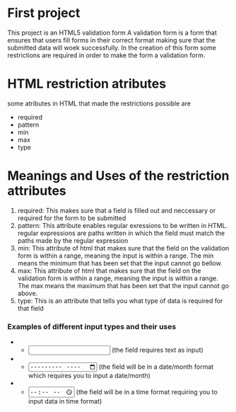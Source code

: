 # First project
This project is an HTML5 validation form 
A validation form is a form that ensures that users fill forms in their correct format making sure that the submitted data will woek successfully.
In the creation of this form some restrictions are required in order to make the form a validation form.

# HTML restriction atributes
some atributes in HTML that made the restrictions possible are 
* required 
* pattern
* min
* max 
* type

# Meanings and Uses of the restriction attributes
1. required: This makes sure that a field is filled out and neccessary or required for the form to be submitted
2. pattern: This attribute enables regular exressions to be written in HTML. regular expressions are paths written in which the field must match the paths made by the regular expression
3. min: This attribute of html that makes sure that the field on the validation form is within a range, meaning the input is within a range. The min means the minimum that has been set that the input cannot go bellow.
4. max: This attribute of html that makes sure that the field on the validation form is within a range, meaning the input is within a range. The max means the maximum that has been set that the input cannot go above.
5. type: This is an attribute that tells you what type of data is required for that field 
### Examples of different input types and their uses
- * <input type="text"> (the field requires text as input)
- * <input type="month"> (the field will be in a date/month format which requires you to input a date/month)
- * <input type="time"> (the field will be in a time format requiring you to input data in time format)